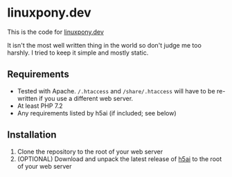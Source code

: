 # linuxpony.dev

This is the code for [linuxpony.dev](https://linuxpony.dev)

It isn't the most well written thing in the world so don't judge me too harshly. I tried to keep it simple and mostly
static.

## Requirements

- Tested with Apache. `/.htaccess` and `/share/.htaccess` will have to be re-written if you use a different web server.
- At least PHP 7.2
- Any requirements listed by h5ai (if included; see below)

## Installation

1) Clone the repository to the root of your web server
2) (OPTIONAL) Download and unpack the latest release of [h5ai](https://github.com/lrsjng/h5ai) to the root of your web server